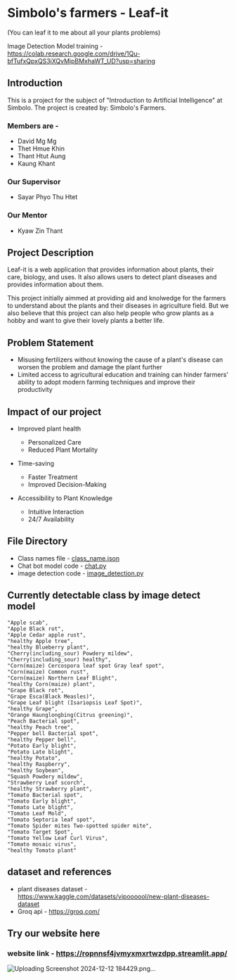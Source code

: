 # Simbolo's farmers - Leaf-it

(You can leaf it to me about all your plants problems)

Image Detection Model training - <https://colab.research.google.com/drive/1Qu-bfTufxQpxQS3jXQvMjpBMxhaWT_UD?usp=sharing>

## Introduction

This is a project for the subject of "Introduction to Artificial Intelligence" at Simbolo. The project is created by: Simbolo's Farmers.

### Members are -

- David Mg Mg
- Thet Hmue Khin
- Thant Htut Aung
- Kaung Khant

### Our Supervisor 

- Sayar Phyo Thu Htet

### Our Mentor

- Kyaw Zin Thant

## Project Description

Leaf-it is a web application that provides information about plants, their care, biology, and uses. It also allows users to detect plant diseases and provides information about them.

This project initially aimmed at providing aid and knolwedge for the farmers to understand about the plants and their diseases in agriculture field. But we also believe that this project can also help people who grow plants as a hobby and want to give their lovely plants a better life.

## Problem Statement

- Misusing fertilizers without knowing the cause of a plant's disease can worsen the problem and damage the plant further
- Limited access to agricultural education and training can hinder farmers' ability to adopt modern farming techniques and improve their productivity

## Impact of our project
- Improved plant health
  - Personalized Care
  - Reduced Plant Mortality


- Time-saving
  - Faster Treatment
  - Improved Decision-Making


- Accessibility to Plant Knowledge
   - Intuitive Interaction
   - 24/7 Availability


## File Directory

- Class names file - [class_name.json](class_names.json)
- Chat bot model code - [chat.py](chat.py)
- image detection code - [image_detection.py](image_detection.py)

## Currently detectable class by image detect model

    "Apple scab",
    "Apple Black rot",
    "Apple Cedar apple rust",
    "healthy Apple tree",
    "healthy Blueberry plant",
    "Cherry(including_sour) Powdery mildew",
    "Cherry(including_sour) healthy",
    "Corn(maize) Cercospora leaf spot Gray leaf spot",
    "Corn(maize) Common rust",
    "Corn(maize) Northern Leaf Blight",
    "healthy Corn(maize) plant",
    "Grape Black rot",
    "Grape Esca(Black Measles)",
    "Grape Leaf blight (Isariopsis Leaf Spot)",
    "healthy Grape",
    "Orange Haunglongbing(Citrus greening)",
    "Peach Bacterial spot",
    "healthy Peach tree",
    "Pepper bell Bacterial spot",
    "healthy Pepper bell",
    "Potato Early blight",
    "Potato Late blight",
    "healthy Potato",
    "healthy Raspberry",
    "healthy Soybean",
    "Squash Powdery mildew",
    "Strawberry Leaf scorch",
    "healthy Strawberry plant",
    "Tomato Bacterial spot",
    "Tomato Early blight",
    "Tomato Late blight",
    "Tomato Leaf Mold",
    "Tomato Septoria leaf spot",
    "Tomato Spider mites Two-spotted spider mite",
    "Tomato Target Spot",
    "Tomato Yellow Leaf Curl Virus",
    "Tomato mosaic virus",
    "healthy Tomato plant"

## dataset and references

- plant diseases dataset - <https://www.kaggle.com/datasets/vipoooool/new-plant-diseases-dataset>
- Groq api - <https://groq.com/>


## Try our website here

### website link - <https://ropnnsf4jvmyxmxrtwzdpp.streamlit.app/>

![Uploading Screenshot 2024-12-12 184429.png…]()

